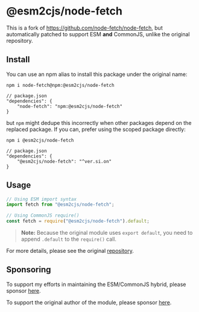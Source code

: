# @esm2cjs/node-fetch

This is a fork of https://github.com/node-fetch/node-fetch, but automatically patched to support ESM **and** CommonJS, unlike the original repository.

## Install

You can use an npm alias to install this package under the original name:

```
npm i node-fetch@npm:@esm2cjs/node-fetch
```

```jsonc
// package.json
"dependencies": {
    "node-fetch": "npm:@esm2cjs/node-fetch"
}
```

but `npm` might dedupe this incorrectly when other packages depend on the replaced package. If you can, prefer using the scoped package directly:

```
npm i @esm2cjs/node-fetch
```

```jsonc
// package.json
"dependencies": {
    "@esm2cjs/node-fetch": "^ver.si.on"
}
```

## Usage

```js
// Using ESM import syntax
import fetch from "@esm2cjs/node-fetch";

// Using CommonJS require()
const fetch = require("@esm2cjs/node-fetch").default;
```

> **Note:**
> Because the original module uses `export default`, you need to append `.default` to the `require()` call.

For more details, please see the original [repository](https://github.com/node-fetch/node-fetch).

## Sponsoring

To support my efforts in maintaining the ESM/CommonJS hybrid, please sponsor [here](https://github.com/sponsors/AlCalzone).

To support the original author of the module, please sponsor [here](https://github.com/node-fetch/node-fetch).
